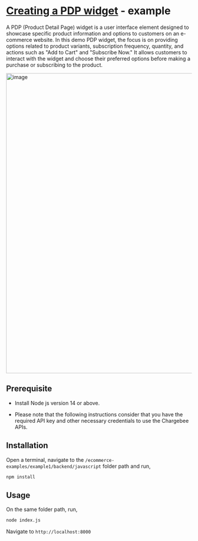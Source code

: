 # [Creating a PDP widget](https://www.chargebee.com/tutorials/subscription-enrollment/) - example

A PDP (Product Detail Page) widget is a user interface element designed to showcase specific product information and options to customers on an e-commerce website. In this demo PDP widget, the focus is on providing options related to product variants, subscription frequency, quantity, and actions such as "Add to Cart" and "Subscribe Now." It allows customers to interact with the widget and choose their preferred options before making a purchase or subscribing to the product.

<img width="813" alt="image" src="https://github.com/chargebee/chargebee-checkout-samples/assets/79129687/7dca3a9a-ddae-495c-ba47-15ad6bc233fa">


## Prerequisite

- Install Node js version 14 or above.

- Please note that the following instructions consider that you have the required API key and other necessary credentials to use the Chargebee APIs.

## Installation

Open a terminal, navigate to the `/ecommerce-examples/example1/backend/javascript` folder path and run,

```bash
npm install
```

## Usage

On the same folder path, run,

```bash
node index.js
```

Navigate to `http://localhost:8000`
